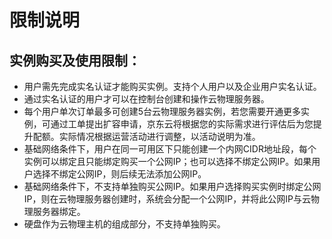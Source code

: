 # 限制说明
## 实例购买及使用限制：
- 用户需先完成实名认证才能购买实例。支持个人用户以及企业用户实名认证。
- 通过实名认证的用户才可以在控制台创建和操作云物理服务器。
-	每个用户单次订单最多可创建5台云物理服务器实例，若您需要开通更多实例，可通过工单提出扩容申请，京东云将根据您的实际需求进行评估后为您提升配额。实际情况根据运营活动进行调整，以活动说明为准。
-	基础网络条件下，用户在同一可用区下只能创建一个内网CIDR地址段，每个实例可以绑定且只能绑定购买一个公网IP；也可以选择不绑定公网IP。如果用户选择不绑定公网IP，则后续无法添加公网IP。
-	基础网络条件下，不支持单独购买公网IP。如果用户选择购买实例时绑定公网IP，则在云物理服务器创建时，系统会分配一个公网IP，并将此公网IP与云物理服务器绑定。
-	硬盘作为云物理主机的组成部分，不支持单独购买。
